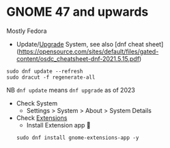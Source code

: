 # GNOME 47 and upwards

Mostly Fedora

- Update/[Upgrade](https://docs.fedoraproject.org/en-US/quick-docs/upgrading-fedora-offline/) System, see also [dnf cheat sheet]
  (https://opensource.com/sites/default/files/gated-content/osdc_cheatsheet-dnf-2021.5.15.pdf)

```
sudo dnf update --refresh
sudo dracut -f regenerate-all
```

NB `dnf update` means `dnf upgrade` as of 2023

- Check System
  - Settings > System > About > System Details
- Check [Extensions](https://docs.fedoraproject.org/en-US/quick-docs/gnome-shell-extensions/)
  - Install Extension app 🧩
  ```
  sudo dnf install gnome-extensions-app -y
  ```
